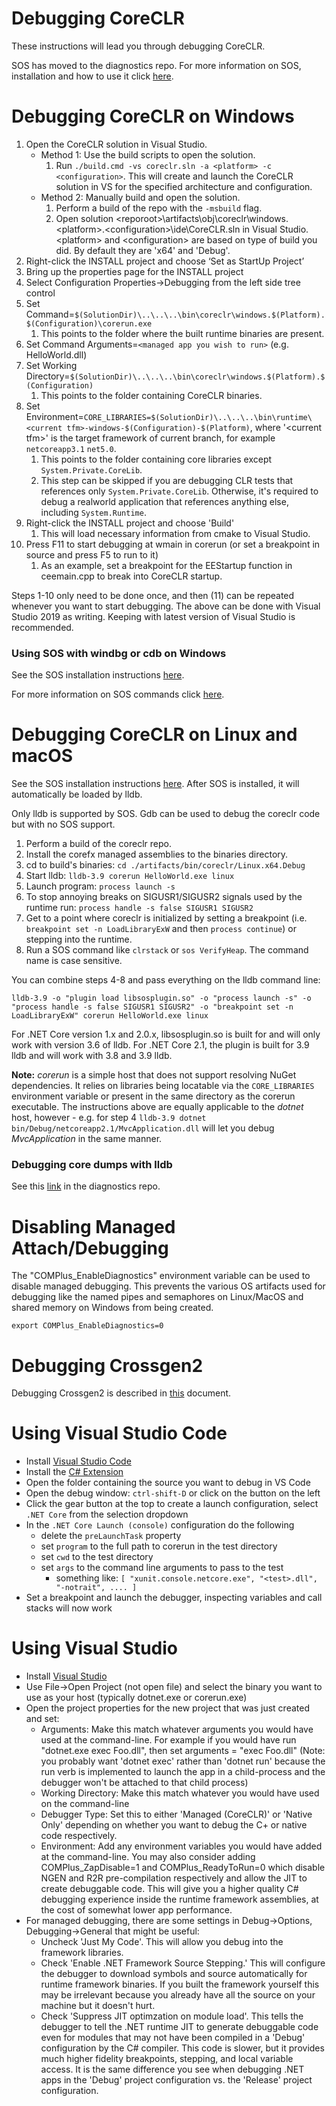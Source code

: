 Debugging CoreCLR
=================

These instructions will lead you through debugging CoreCLR.

SOS has moved to the diagnostics repo. For more information on SOS, installation and how to use it click [here](https://github.com/dotnet/diagnostics#net-core-diagnostics-repo).

Debugging CoreCLR on Windows
============================

1. Open the CoreCLR solution in Visual Studio.
   - Method 1: Use the build scripts to open the solution.
      1. Run `./build.cmd -vs coreclr.sln -a <platform> -c <configuration>`. This will create and launch the CoreCLR solution in VS for the specified architecture and configuration.
   - Method 2: Manually build and open the solution.
      1. Perform a build of the repo with the `-msbuild` flag.
      2. Open solution \<reporoot\>\artifacts\obj\coreclr\windows.\<platform\>.\<configuration\>\ide\CoreCLR.sln in Visual Studio. \<platform\> and \<configuration\> are based
    on type of build you did. By default they are 'x64' and 'Debug'.
2. Right-click the INSTALL project and choose ‘Set as StartUp Project’
3. Bring up the properties page for the INSTALL project
4. Select Configuration Properties->Debugging from the left side tree control
5. Set Command=`$(SolutionDir)\..\..\..\bin\coreclr\windows.$(Platform).$(Configuration)\corerun.exe`
    1. This points to the folder where the built runtime binaries are present.
6. Set Command Arguments=`<managed app you wish to run>` (e.g. HelloWorld.dll)
7. Set Working Directory=`$(SolutionDir)\..\..\..\bin\coreclr\windows.$(Platform).$(Configuration)`
    1. This points to the folder containing CoreCLR binaries.
8. Set Environment=`CORE_LIBRARIES=$(SolutionDir)\..\..\..\bin\runtime\<current tfm>-windows-$(Configuration)-$(Platform)`,
    where '\<current tfm\>' is the target framework of current branch, for example `netcoreapp3.1` `net5.0`.
    1. This points to the folder containing core libraries except `System.Private.CoreLib`.
    2. This step can be skipped if you are debugging CLR tests that references only `System.Private.CoreLib`.
    Otherwise, it's required to debug a realworld application that references anything else, including `System.Runtime`.
9.  Right-click the INSTALL project and choose 'Build'
    1. This will load necessary information from cmake to Visual Studio.
10. Press F11 to start debugging at wmain in corerun (or set a breakpoint in source and press F5 to run to it)
    1. As an example, set a breakpoint for the EEStartup function in ceemain.cpp to break into CoreCLR startup.

Steps 1-10 only need to be done once, and then (11) can be repeated whenever you want to start debugging. The above can be done with Visual Studio 2019 as writing.
Keeping with latest version of Visual Studio is recommended.

### Using SOS with windbg or cdb on Windows ###

See the SOS installation instructions [here](https://github.com/dotnet/diagnostics/blob/master/documentation/installing-sos-windows-instructions.md).

For more information on SOS commands click [here](https://github.com/dotnet/diagnostics/blob/master/documentation/sos-debugging-extension-windows.md).

Debugging CoreCLR on Linux and macOS
====================================

See the SOS installation instructions [here](https://github.com/dotnet/diagnostics/blob/master/documentation/installing-sos-instructions.md). After SOS is installed, it will automatically be loaded by lldb.

Only lldb is supported by SOS. Gdb can be used to debug the coreclr code but with no SOS support.

1. Perform a build of the coreclr repo.
2. Install the corefx managed assemblies to the binaries directory.
3. cd to build's binaries: `cd ./artifacts/bin/coreclr/Linux.x64.Debug`
4. Start lldb: `lldb-3.9 corerun HelloWorld.exe linux`
6. Launch program: `process launch -s`
7. To stop annoying breaks on SIGUSR1/SIGUSR2 signals used by the runtime run: `process handle -s false SIGUSR1 SIGUSR2`
8. Get to a point where coreclr is initialized by setting a breakpoint (i.e. `breakpoint set -n LoadLibraryExW` and then `process continue`) or stepping into the runtime.
9. Run a SOS command like `clrstack` or `sos VerifyHeap`.  The command name is case sensitive.

You can combine steps 4-8 and pass everything on the lldb command line:

`lldb-3.9 -o "plugin load libsosplugin.so" -o "process launch -s" -o "process handle -s false SIGUSR1 SIGUSR2" -o "breakpoint set -n LoadLibraryExW" corerun HelloWorld.exe linux`

For .NET Core version 1.x and 2.0.x, libsosplugin.so is built for and will only work with version 3.6 of lldb. For .NET Core 2.1, the plugin is built for 3.9 lldb and will work with 3.8 and 3.9 lldb.

**Note:** _corerun_ is a simple host that does not support resolving NuGet dependencies. It relies on libraries being locatable via the `CORE_LIBRARIES` environment variable or present in the same directory as the corerun executable. The instructions above are equally applicable to the _dotnet_ host, however - e.g. for step 4 `lldb-3.9 dotnet bin/Debug/netcoreapp2.1/MvcApplication.dll` will let you debug _MvcApplication_ in the same manner.

### Debugging core dumps with lldb

See this [link](https://github.com/dotnet/diagnostics/blob/master/documentation/debugging-coredump.md) in the diagnostics repo.

Disabling Managed Attach/Debugging
==================================

The "COMPlus_EnableDiagnostics" environment variable can be used to disable managed debugging. This prevents the various OS artifacts used for debugging like the named pipes and semaphores on Linux/MacOS and shared memory on Windows from being created.

    export COMPlus_EnableDiagnostics=0

Debugging Crossgen2
==================================

Debugging Crossgen2 is described in [this](debugging-crossgen2.md) document.

Using Visual Studio Code
========================

- Install [Visual Studio Code](https://code.visualstudio.com/)
- Install the [C# Extension](https://marketplace.visualstudio.com/items?itemName=ms-dotnettools.csharp)
- Open the folder containing the source you want to debug in VS Code
- Open the debug window: `ctrl-shift-D` or click on the button on the left
- Click the gear button at the top to create a launch configuration, select `.NET Core` from the selection dropdown
- In the `.NET Core Launch (console)` configuration do the following
  - delete the `preLaunchTask` property
  - set `program` to the full path to corerun in the test directory
  - set `cwd` to the test directory
  - set `args` to the command line arguments to pass to the test
    - something like: `[ "xunit.console.netcore.exe", "<test>.dll", "-notrait", .... ]`
- Set a breakpoint and launch the debugger, inspecting variables and call stacks will now work

Using Visual Studio
===================

- Install [Visual Studio](https://visualstudio.microsoft.com/vs/)
- Use File->Open Project (not open file) and select the binary you want to use as your host (typically dotnet.exe or corerun.exe)
- Open the project properties for the new project that was just created and set:
  - Arguments: Make this match whatever arguments you would have used at the command-line. For example if you would have run "dotnet.exe exec Foo.dll", then set arguments = "exec Foo.dll"
      (Note: you probably want 'dotnet exec' rather than 'dotnet run' because the run verb is implemented to launch the app in a child-process and the debugger won't be attached to that child process)
  - Working Directory: Make this match whatever you would have used on the command-line
  - Debugger Type: Set this to either 'Managed (CoreCLR)' or 'Native Only' depending on whether you want to debug the C+ or native code respectively.
  - Environment: Add any environment variables you would have added at the command-line. You may also consider adding COMPlus_ZapDisable=1 and COMPlus_ReadyToRun=0 which disable NGEN and R2R pre-compilation respectively and allow the JIT to create debuggable code. This will give you a higher quality C# debugging experience inside the runtime framework assemblies, at the cost of somewhat lower app performance.
- For managed debugging, there are some settings in Debug->Options, Debugging->General that might be useful:
  - Uncheck 'Just My Code'. This will allow you debug into the framework libraries.
  - Check 'Enable .NET Framework Source Stepping.' This will configure the debugger to download symbols and source automatically for runtime framework binaries. If you built the framework yourself this may be irrelevant because you already have all the source on your machine but it doesn't hurt.
  - Check 'Suppress JIT optimzation on module load'. This tells the debugger to tell the .NET runtime JIT to generate debuggable code even for modules that may not have been compiled in a 'Debug' configuration by the C# compiler. This code is slower, but it provides much higher fidelity breakpoints, stepping, and local variable access. It is the same difference you see when debugging .NET apps in the 'Debug' project configuration vs. the 'Release' project configuration.
